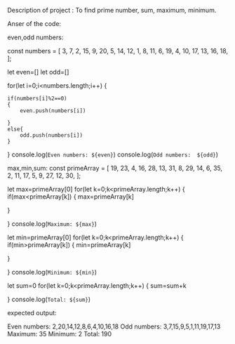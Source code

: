 Description of project : To find prime number, sum, maximum, minimum.

Anser of the code:

even,odd numbers:

const numbers = [
    3, 7, 2, 15, 9, 20, 5, 14, 12, 1, 8, 11, 6, 19, 4, 10, 17, 13, 16, 18,
  ];


let even=[]
let odd=[]

for(let i=0;i<numbers.length;i++)
{
  
    if(numbers[i]%2==0)
    {
        even.push(numbers[i])
        
    }
    else{
        odd.push(numbers[i])
    }
}
console.log(`Even numbers: ${even}`)
console.log(`Odd numbers:  ${odd}`)


max,min,sum:
const primeArray = [
    19, 23, 4, 16, 28, 13, 31, 8, 29, 14, 6, 35, 2, 11, 17, 5, 9, 27, 12, 30,
  ];
  

let max=primeArray[0]
for(let k=0;k<primeArray.length;k++)
{
  if(max<primeArray[k])
  {
    max=primeArray[k]
    
  }
  
}
console.log(`Maximum: ${max}`)

let min=primeArray[0]
for(let k=0;k<primeArray.length;k++)
{
  if(min>primeArray[k])
  {
    min=primeArray[k]
    
  }
  
}
console.log(`Minimum: ${min}`)

let sum=0
for(let k=0;k<primeArray.length;k++)
{
 sum=sum+k
  
}
console.log(`Total: ${sum}`)









expected output:


Even numbers: 2,20,14,12,8,6,4,10,16,18
Odd numbers:  3,7,15,9,5,1,11,19,17,13
Maximum: 35
Minimum: 2
Total: 190

